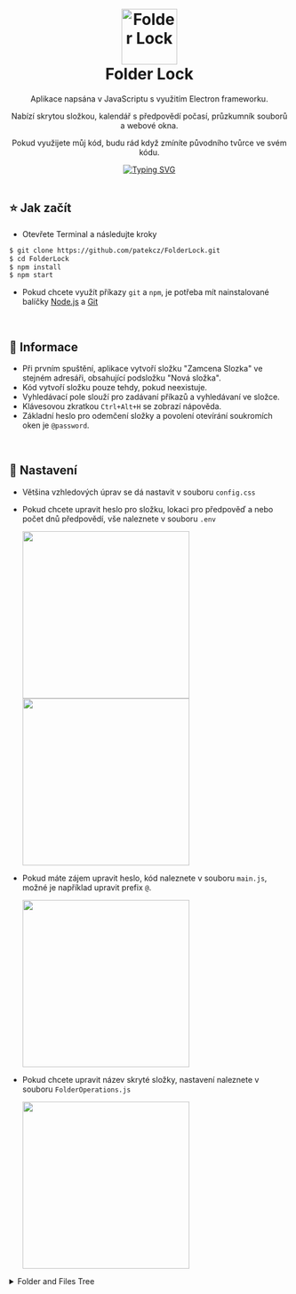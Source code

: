 <h1 align="center">
  <br>
  <a href="https://github.com/patekcz"><img src="https://github.com/patekcz/FolderLock/assets/52839023/2a18da8c-058f-4a48-9bf9-f736faba9fc4" height="100" alt="Folder Lock"></a>
  <br>
  Folder Lock
  <br>
</h1>

<p align="center">Aplikace napsána v JavaScriptu s využitím Electron frameworku.</p>
<p align="center">Nabízí skrytou složkou, kalendář s předpovědí počasí, průzkumník souborů a webové okna.</p>
<p align="center">Pokud využijete můj kód, budu rád když zmíníte původního tvůrce ve svém kódu.</p>

<div align="center">
<a href="https://git.io/typing-svg"><img src="https://readme-typing-svg.demolab.com?font=Fira+Code&size=30&pause=1000&color=00FFFB&random=false&width=250&lines=Open+source+%E2%9C%B0" alt="Typing SVG" /></a>
</div>

<br>




   ## ⭐ Jak začít
     
   - Otevřete Terminal a následujte kroky
      
  ```sh
  $ git clone https://github.com/patekcz/FolderLock.git
  $ cd FolderLock
  $ npm install
  $ npm start
  ```
   
   - Pokud chcete využít příkazy `git` a `npm`, je potřeba mít nainstalované balíčky [Node.js](https://nodejs.org/en) a [Git](https://git-scm.com/downloads)

<br>

   ## 🌸 Informace
   
   - Při prvním spuštění, aplikace vytvoří složku "Zamcena Slozka" ve stejném adresáři, obsahující podsložku "Nová složka".
   - Kód vytvoří složku pouze tehdy, pokud neexistuje.
   - Vyhledávací pole slouží pro zadávaní příkazů a vyhledávaní ve složce.
   - Klávesovou zkratkou `Ctrl+Alt+H` se zobrazí nápověda.
   - Základní heslo pro odemčení složky a povolení otevírání soukromích oken je `@password`.

<br>

   ## 🌱 Nastavení
   
- Většina vzhledových úprav se dá nastavit v souboru `config.css`
- Pokud chcete upravit heslo pro složku, lokaci pro předpověď a nebo počet dnů předpovědí, vše naleznete v souboru `.env`

  <img src="https://github.com/patekcz/FolderLock/assets/52839023/3649f684-83ef-4bbf-b1d3-74b7c9602ac9" height="300">
  <img src="https://github.com/patekcz/FolderLock/assets/52839023/3d77efb0-d42e-41c7-a521-0979fdda45c8" height="300">


- Pokud máte zájem upravit heslo, kód naleznete v souboru `main.js`, možné je například upravit prefix `@`.

  <img src="https://github.com/patekcz/FolderLock/assets/52839023/b34495d5-e6a0-4395-8e9e-99a672e9ec01" height="300">

- Pokud chcete upravit název skryté složky, nastavení naleznete v souboru `FolderOperations.js`

  <img src="https://github.com/patekcz/FolderLock/assets/52839023/68da6bbe-3b31-4fd2-9499-eeb30ba38f24" height="300">


<details>
  <summary>Folder and Files Tree</summary>
  <ol>
    
```sh
FolderLock:.
│   .env     # Konfigurační soubor pro nastavení hesla, lokace a pod.
│   package-lock.json 
│   package.json
│   
└───src
    │   index.html
    │   main.js     # Hlavní soubor aplikace
    │   script.js     # Detekce akcí v html a poslaní je do electron
    │   
    ├───css
    │       config.css     # Hlavní soubor pro nastavení vzhledu aplikace
    │       styles.css     # Celý css kód aplikace
    │       
    ├───icons
    │   │   drop.png
    │   │   icon.ico
    │   │   pozadi.jpg
    │   │
    │   ├───Bourka
    │   │       Bourka.png
    │   │
    │   ├───Bourka-s-krupobitím
    │   │       Bourka-s-krupobitím-silné.png
    │   │       Bourka-s-krupobitím-slabé.png
    │   │
    │   ├───Dést
    │   │       Dést-silná-intenzita.png
    │   │       Dést-slabá-intenzita.png
    │   │       Dést-strední-intenzita.png
    │   │
    │   ├───folder
    │   │       file-icon.png
    │   │       folder-icon.png
    │   │       image-icon.png
    │   │       play-circle-outline.svg
    │   │
    │   ├───Jasno
    │   │       Jasná-obloha.png
    │   │
    │   ├───Kroupy
    │   │       Kroupy.png
    │   │
    │   ├───Mlha
    │   │       Mlha-silná-intenzita.png
    │   │       Mlha-slabá-intenzita.png
    │   │
    │   ├───Mrazivé-mrholení
    │   │       Mrazivé-mrholení-silné.png
    │   │       Mrazivé-mrholení-slabé.png
    │   │
    │   ├───Mrazivý-dést
    │   │       Mrazivý-dést-silná-intenzita.png
    │   │       Mrazivý-dést-slabá-intenzita.png
    │   │
    │   ├───Mrholení
    │   │       Mrholení-silná-intenzita.png
    │   │       Mrholení-slabá-intenzita.png
    │   │       Mrholení-strední-intenzita.png
    │   │
    │   ├───Noc
    │   │       Mesíc-zataženo.png
    │   │       Mesíc.png
    │   │
    │   ├───Snezení
    │   │       Snezení-silná-intenzita.png
    │   │       Snezení-slabá-intenzita.png
    │   │       Snezení-strední-intenzita.png
    │   │
    │   └───Zatazeno
    │           Castecne-zatazeno.png
    │           Hlavne-jasno.png
    │           Zatazeno.png
    │
    └───js
            ActivityDetect.js     # Detekce aktivity uživatele (Po 30min automaticky uzamknout složku)
            DirectoryExplorer.js     # Funkce pro zobrazování adresáře
            FolderOperations.js     # Funkce pro vytvoření a skrytí složky
            GetWeatherData.js      # Funkce pro získání počasí
            HideAtSymbolInput.js     # Fukce pro skrytí textu ve vyhledávaní, pokud text začíná "@" 
            LoadCalendar.js     # Funkce pro načtení kalendáře
            LoadTempData.js     # Funkce pro načtení dat o počasí
            TempAutoScroll.js      # Funkce pro automatické posunování scrollbaru u předpovědi počasí
```

  </ol>
</details>



